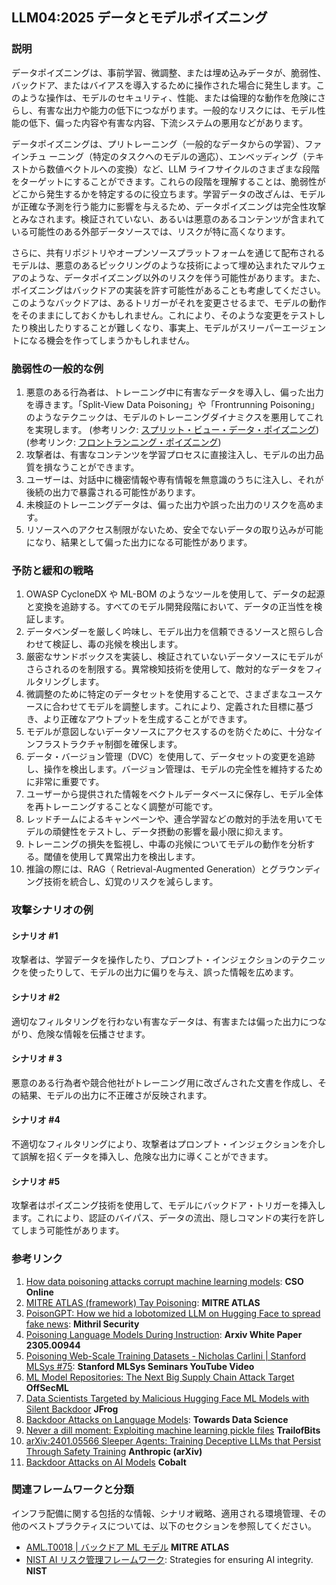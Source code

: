 ## LLM04:2025 データとモデルポイズニング

### 説明

データポイズニングは、事前学習、微調整、または埋め込みデータが、脆弱性、バックドア、またはバイアスを導入するために操作された場合に発生します。このような操作は、モデルのセキュリティ、性能、または倫理的な動作を危険にさらし、有害な出力や能力の低下につながります。一般的なリスクには、モデル性能の低下、偏った内容や有害な内容、下流システムの悪用などがあります。

データポイズニングは、プリトレーニング（一般的なデータからの学習）、ファインチュ ーニング（特定のタスクへのモデルの適応）、エンベッディング（テキストから数値ベクトルへの変換）など、LLM ライフサイクルのさまざまな段階をターゲットにすることができます。これらの段階を理解することは、脆弱性がどこから発生するかを特定するのに役立ちます。学習データの改ざんは、モデルが正確な予測を行う能力に影響を与えるため、データポイズニングは完全性攻撃とみなされます。検証されていない、あるいは悪意のあるコンテンツが含まれている可能性のある外部データソースでは、リスクが特に高くなります。

さらに、共有リポジトリやオープンソースプラットフォームを通じて配布されるモデルは、悪意のあるピックリングのような技術によって埋め込まれたマルウェアのような、データポイズニング以外のリスクを伴う可能性があります。また、ポイズニングはバックドアの実装を許す可能性があることも考慮してください。このようなバックドアは、あるトリガーがそれを変更させるまで、モデルの動作をそのままにしておくかもしれません。これにより、そのような変更をテストしたり検出したりすることが難しくなり、事実上、モデルがスリーパーエージェントになる機会を作ってしまうかもしれません。

### 脆弱性の一般的な例

1. 悪意のある行為者は、トレーニング中に有害なデータを導入し、偏った出力を導きます。「Split-View Data Poisoning」や「Frontrunning Poisoning」のようなテクニックは、モデルのトレーニングダイナミクスを悪用してこれを実現します。 (参考リンク: [スプリット・ビュー・データ・ポイズニング](https://github.com/GangGreenTemperTatum/speaking/blob/main/dc604/hacker-summer-camp-23/Ads%20_%20Poisoning%20Web%20Training%20Datasets%20_%20Flow%20Diagram%20-%20Exploit%201%20Split-View%20Data%20Poisoning.jpeg)) (参考リンク: [フロントランニング・ポイズニング](https://github.com/GangGreenTemperTatum/speaking/blob/main/dc604/hacker-summer-camp-23/Ads%20_%20Poisoning%20Web%20Training%20Datasets%20_%20Flow%20Diagram%20-%20Exploit%202%20Frontrunning%20Data%20Poisoning.jpeg))
2. 攻撃者は、有害なコンテンツを学習プロセスに直接注入し、モデルの出力品質を損なうことができます。
3. ユーザーは、対話中に機密情報や専有情報を無意識のうちに注入し、それが後続の出力で暴露される可能性があります。
4. 未検証のトレーニングデータは、偏った出力や誤った出力のリスクを高めます。
5. リソースへのアクセス制限がないため、安全でないデータの取り込みが可能になり、結果として偏った出力になる可能性があります。

### 予防と緩和の戦略

1. OWASP CycloneDX や ML-BOM のようなツールを使用して、データの起源と変換を追跡する。すべてのモデル開発段階において、データの正当性を検証します。
2. データベンダーを厳しく吟味し、モデル出力を信頼できるソースと照らし合わせて検証し、毒の兆候を検出します。
3. 厳密なサンドボックスを実装し、検証されていないデータソースにモデルがさらされるのを制限する。異常検知技術を使用して、敵対的なデータをフィルタリングします。
4. 微調整のために特定のデータセットを使用することで、さまざまなユースケースに合わせてモデルを調整します。これにより、定義された目標に基づき、より正確なアウトプットを生成することができます。
5. モデルが意図しないデータソースにアクセスするのを防ぐために、十分なインフラストラクチャ制御を確保します。
6. データ・バージョン管理（DVC）を使用して、データセットの変更を追跡し、操作を検出します。バージョン管理は、モデルの完全性を維持するために非常に重要です。
7. ユーザーから提供された情報をベクトルデータベースに保存し、モデル全体を再トレーニングすることなく調整が可能です。
8. レッドチームによるキャンペーンや、連合学習などの敵対的手法を用いてモデルの頑健性をテストし、データ摂動の影響を最小限に抑えます。
9. トレーニングの損失を監視し、中毒の兆候についてモデルの動作を分析する。閾値を使用して異常出力を検出します。
10. 推論の際には、RAG（ Retrieval-Augmented Generation）とグラウンディング技術を統合し、幻覚のリスクを減らします。

### 攻撃シナリオの例

#### シナリオ #1

攻撃者は、学習データを操作したり、プロンプト・インジェクションのテクニックを使ったりして、モデルの出力に偏りを与え、誤った情報を広めます。

#### シナリオ #2

適切なフィルタリングを行わない有害なデータは、有害または偏った出力につながり、危険な情報を伝播させます。

#### シナリオ # 3

悪意のある行為者や競合他社がトレーニング用に改ざんされた文書を作成し、その結果、モデルの出力に不正確さが反映されます。

#### シナリオ #4

不適切なフィルタリングにより、攻撃者はプロンプト・インジェクションを介して誤解を招くデータを挿入し、危険な出力に導くことができます。

#### シナリオ #5

攻撃者はポイズニング技術を使用して、モデルにバックドア・トリガーを挿入します。これにより、認証のバイパス、データの流出、隠しコマンドの実行を許してしまう可能性があります。

### 参考リンク

1. [How data poisoning attacks corrupt machine learning models](https://www.csoonline.com/article/3613932/how-data-poisoning-attacks-corrupt-machine-learning-models.html): **CSO Online**
2. [MITRE ATLAS (framework) Tay Poisoning](https://atlas.mitre.org/studies/AML.CS0009/): **MITRE ATLAS**
3. [PoisonGPT: How we hid a lobotomized LLM on Hugging Face to spread fake news](https://blog.mithrilsecurity.io/poisongpt-how-we-hid-a-lobotomized-llm-on-hugging-face-to-spread-fake-news/): **Mithril Security**
4. [Poisoning Language Models During Instruction](https://arxiv.org/abs/2305.00944): **Arxiv White Paper 2305.00944**
5. [Poisoning Web-Scale Training Datasets - Nicholas Carlini | Stanford MLSys #75](https://www.youtube.com/watch?v=h9jf1ikcGyk): **Stanford MLSys Seminars YouTube Video**
6. [ML Model Repositories: The Next Big Supply Chain Attack Target](https://www.darkreading.com/cloud-security/ml-model-repositories-next-big-supply-chain-attack-target) **OffSecML**
7. [Data Scientists Targeted by Malicious Hugging Face ML Models with Silent Backdoor](https://jfrog.com/blog/data-scientists-targeted-by-malicious-hugging-face-ml-models-with-silent-backdoor/) **JFrog**
8. [Backdoor Attacks on Language Models](https://towardsdatascience.com/backdoor-attacks-on-language-models-can-we-trust-our-models-weights-73108f9dcb1f): **Towards Data Science**
9. [Never a dill moment: Exploiting machine learning pickle files](https://blog.trailofbits.com/2021/03/15/never-a-dill-moment-exploiting-machine-learning-pickle-files/) **TrailofBits**
10. [arXiv:2401.05566 Sleeper Agents: Training Deceptive LLMs that Persist Through Safety Training](https://www.anthropic.com/news/sleeper-agents-training-deceptive-llms-that-persist-through-safety-training) **Anthropic (arXiv)**
11. [Backdoor Attacks on AI Models](https://www.cobalt.io/blog/backdoor-attacks-on-ai-models) **Cobalt**

### 関連フレームワークと分類

インフラ配備に関する包括的な情報、シナリオ戦略、適用される環境管理、その他のベストプラクティスについては、以下のセクションを参照してください。

- [AML.T0018 | バックドア ML モデル](https://atlas.mitre.org/techniques/AML.T0018) **MITRE ATLAS**
- [NIST AI リスク管理フレームワーク](https://www.nist.gov/itl/ai-risk-management-framework): Strategies for ensuring AI integrity. **NIST**
